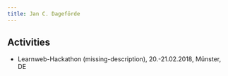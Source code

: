 ```yaml
---
title: Jan C. Dageförde
---
```


## Activities

* Learnweb-Hackathon (missing-description), 20.-21.02.2018, Münster, DE